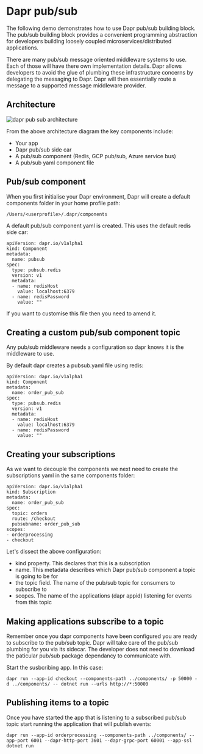 # Dapr pub/sub

The following demo demonstrates how to use Dapr pub/sub building block.
The pub/sub building block provides a convenient programming abstraction
for developers building loosely coupled microservices/distributed applications.

There are many pub/sub message oriented middleware systems to use. Each of those
will have there own implementation details. Dapr allows developers to avoid the glue
of plumbing these infrastructure concerns by delegating the messaging to Dapr.
Dapr will then essentially route a message to a supported message middleware provider.

## Architecture

![dapr pub sub architecture](https://docs.dapr.io/images/pubsub-overview-components.png)

From the above architecture diagram the key components include:

* Your app
* Dapr pub/sub side car
* A pub/sub component (Redis, GCP pub/sub, Azure service bus)
* A pub/sub yaml component file


## Pub/sub component

When you first initialise your Dapr environment, Dapr will create a default components folder in your
home profile path:

```
/Users/<userprofile>/.dapr/components
```

A default pub/sub component yaml is created. This uses the default redis side car:

```
apiVersion: dapr.io/v1alpha1
kind: Component
metadata:
  name: pubsub
spec:
  type: pubsub.redis
  version: v1
  metadata:
  - name: redisHost
    value: localhost:6379
  - name: redisPassword
    value: ""
```

If you want to customise this file then you need to amend it.

## Creating a custom pub/sub component topic

Any pub/sub middleware needs a configuration so dapr knows it is the middleware to use.

By default dapr creates a pubsub.yaml file using redis:

```
apiVersion: dapr.io/v1alpha1
kind: Component
metadata:
  name: order_pub_sub
spec:
  type: pubsub.redis
  version: v1
  metadata:
  - name: redisHost
    value: localhost:6379
  - name: redisPassword
    value: ""
```

## Creating your subscriptions

As we want to decouple the components we next need to create the subscriptions yaml in the same
components folder:

```
apiVersion: dapr.io/v1alpha1
kind: Subscription
metadata:
  name: order_pub_sub
spec:
  topic: orders
  route: /checkout
  pubsubname: order_pub_sub
scopes:
- orderprocessing
- checkout

```

Let's dissect the above configuration:

* kind property. This declares that this is a subscription
* name. This metadata describes which Dapr pub/sub component a topic is going to be for
* the topic field. The name of the pub/sub topic for consumers to subscribe to
* scopes. The name of the applications (dapr appid) listening for events from this topic

## Making applications subscribe to a topic

Remember once you dapr components have been configured you are ready to subscribe 
to the pub/sub topic. Dapr will take care of the pub/sub plumbing for you via
its sidecar. The developer does not need to download the paticular pub/sub package
dependancy to communicate with.


Start the susbcribing app. In this case:
```
dapr run --app-id checkout --components-path ../components/ -p 50000 -d ../components/ -- dotnet run --urls http://*:50000

```

## Publishing items to a topic

Once you have started the app that is listening to a subscribed pub/sub topic start running the 
application that will publish events:

```
dapr run --app-id orderprocessing --components-path ../components/ --app-port 6001 --dapr-http-port 3601 --dapr-grpc-port 60001 --app-ssl dotnet run
```